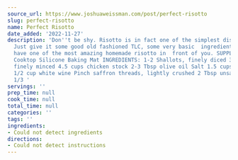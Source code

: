 ```yaml
---
source_url: https://www.joshuaweissman.com/post/perfect-risotto
slug: perfect-risotto
name: Perfect Risotto
date_added: '2022-11-27'
description: 'Don''t be shy. Risotto is in fact one of the simplest dishes on the  planet.
  Just give it some good old fashioned TLC, some very basic  ingredients and you''ll
  have one of the most amazing homemade risotto in  front of you. SUPPLIES USED: Induction
  Cooktop Silicone Baking Mat INGREDIENTS: 1-2 Shallots, finely diced 3 Garlic cloves,
  finely minced 4.5 cups chicken stock 2-3 Tbsp olive oil Salt 1.5 cups Arborio rice
  1/2 cup white wine Pinch saffron threads, lightly crushed 2 Tbsp unsalted butter
  1/3 '
servings: ''
prep_time: null
cook_time: null
total_time: null
categories: ''
tags: ''
ingredients:
- Could not detect ingredients
directions:
- Could not detect instructions
---
```

